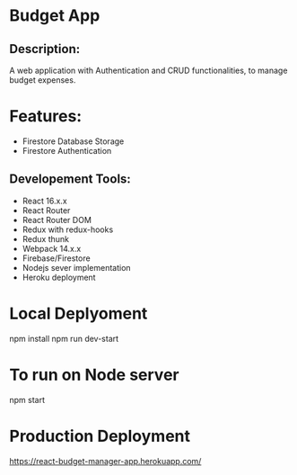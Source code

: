 # Budget App

## Description:

A web application with Authentication and CRUD functionalities, 
to manage budget expenses.

# Features:
- Firestore Database Storage
- Firestore Authentication

## Developement Tools:
- React 16.x.x
- React Router
- React Router DOM
- Redux with redux-hooks
- Redux thunk
- Webpack 14.x.x
- Firebase/Firestore
- Nodejs sever implementation
- Heroku deployment

# Local Deplyoment
npm install
npm run dev-start

# To run on Node server
npm start

# Production Deployment
https://react-budget-manager-app.herokuapp.com/


